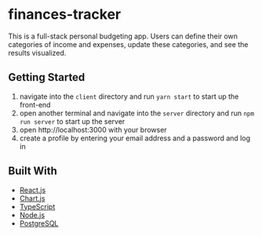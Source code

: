 # finances-tracker

This is a full-stack personal budgeting app.  Users can define their own categories of income and expenses, update these categories, and see the results visualized.

## Getting Started

1. navigate into the `client` directory and run ```yarn start``` to start up the front-end
2. open another terminal and navigate into the `server` directory and run ```npm run server``` to start up the server
3. open http://localhost:3000 with your browser
4. create a profile by entering your email address and a password and log in

## Built With

* [React.js](https://reactjs.org/)
* [Chart.js](https://www.chartjs.org/)
* [TypeScript](https://www.typescriptlang.org/)
* [Node.js](https://nodejs.org/en/)
* [PostgreSQL](https://www.postgresql.org/)
